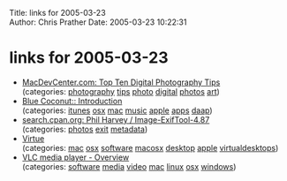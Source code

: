 Title: links for 2005-03-23  
Author: Chris Prather
Date: 2005-03-23 10:22:31

# links for 2005-03-23
<ul class="delicious">
	<li>
		<div class="delicious-link"><a href="http://www.macdevcenter.com/pub/a/mac/2002/10/22/digi_photo_tips.html">MacDevCenter.com: Top Ten Digital Photography Tips</a></div>
		<div class="delicious-categories">(categories: <a href="http://del.icio.us/perigrin/photography">photography</a> <a href="http://del.icio.us/perigrin/tips">tips</a> <a href="http://del.icio.us/perigrin/photo">photo</a> <a href="http://del.icio.us/perigrin/digital">digital</a> <a href="http://del.icio.us/perigrin/photos">photos</a> <a href="http://del.icio.us/perigrin/art">art</a>)</div>
	</li>
	<li>
		<div class="delicious-link"><a href="http://husk.org/apps/blue_coconut/">Blue Coconut:: Introduction</a></div>
		<div class="delicious-categories">(categories: <a href="http://del.icio.us/perigrin/itunes">itunes</a> <a href="http://del.icio.us/perigrin/osx">osx</a> <a href="http://del.icio.us/perigrin/mac">mac</a> <a href="http://del.icio.us/perigrin/music">music</a> <a href="http://del.icio.us/perigrin/apple">apple</a> <a href="http://del.icio.us/perigrin/apps">apps</a> <a href="http://del.icio.us/perigrin/daap">daap</a>)</div>
	</li>
	<li>
		<div class="delicious-link"><a href="http://search.cpan.org/~exiftool/Image-ExifTool-4.87/">search.cpan.org: Phil Harvey / Image-ExifTool-4.87</a></div>
		<div class="delicious-categories">(categories: <a href="http://del.icio.us/perigrin/photos">photos</a> <a href="http://del.icio.us/perigrin/exit">exit</a> <a href="http://del.icio.us/perigrin/metadata">metadata</a>)</div>
	</li>
	<li>
		<div class="delicious-link"><a href="http://virtuedesktops.sourceforge.net/index.html">Virtue</a></div>
		<div class="delicious-categories">(categories: <a href="http://del.icio.us/perigrin/mac">mac</a> <a href="http://del.icio.us/perigrin/osx">osx</a> <a href="http://del.icio.us/perigrin/software">software</a> <a href="http://del.icio.us/perigrin/macosx">macosx</a> <a href="http://del.icio.us/perigrin/desktop">desktop</a> <a href="http://del.icio.us/perigrin/apple">apple</a> <a href="http://del.icio.us/perigrin/virtualdesktops">virtualdesktops</a>)</div>
	</li>
	<li>
		<div class="delicious-link"><a href="http://www.videolan.org/vlc/">VLC media player - Overview</a></div>
		<div class="delicious-categories">(categories: <a href="http://del.icio.us/perigrin/software">software</a> <a href="http://del.icio.us/perigrin/media">media</a> <a href="http://del.icio.us/perigrin/video">video</a> <a href="http://del.icio.us/perigrin/mac">mac</a> <a href="http://del.icio.us/perigrin/linux">linux</a> <a href="http://del.icio.us/perigrin/osx">osx</a> <a href="http://del.icio.us/perigrin/windows">windows</a>)</div>
	</li>
</ul>

